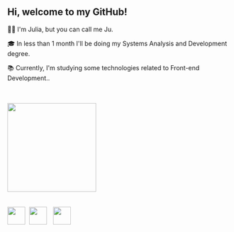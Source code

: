 <br>
<h2 align="left">Hi, welcome to my GitHub!</h2>
<p align="left">👩🏻 I'm Julia, but you can call me Ju.</p>
<p align="left">🎓 In less than 1 month I'll be doing my Systems Analysis and Development degree.</p>
<p align="left">📚 Currently, I'm studying some technologies related to Front-end Development..</p>
<br>
<br>

<div align="left">
<img height="200cm" src="https://github-readme-stats.vercel.app/api?username=hijuliacs&show_icons=true&theme=ocean_dark">
</div>
<br>
<br>

<div align="left">
<img height="40cm" src="https://cdn.jsdelivr.net/gh/devicons/devicon/icons/html5/html5-original.svg"> <img height="40cm" hspace="5" src="https://cdn.jsdelivr.net/gh/devicons/devicon/icons/css3/css3-original.svg"> <img height="40cm" hspace="5" src="https://cdn.jsdelivr.net/gh/devicons/devicon/icons/javascript/javascript-original.svg">
</div>
